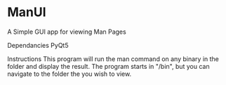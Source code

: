 # ManUI
A Simple GUI app for viewing Man Pages

Dependancies
PyQt5

Instructions
This program will run the man command on any binary in the folder and display the result.
The program starts in "/bin", but you can navigate to the folder the you wish to view.
